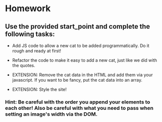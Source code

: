 # Homework

## Use the provided start_point and complete the following tasks:

- Add JS code to allow a new cat to be added programmatically. Do it rough and ready at first!
- Refactor the code to make it easy to add a new cat, just like we did with the quotes.

- EXTENSION: Remove the cat data in the HTML and add them via your javascript. If you want to be fancy, put the cat data into an array.
- EXTENSION: Style the site!

### Hint: Be careful with the order you append your elements to each other! Also be careful with what you need to pass when setting an image's width via the DOM.
